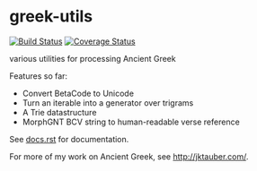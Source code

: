 # greek-utils

[![Build Status](https://travis-ci.org/jtauber/greek-utils.svg)](https://travis-ci.org/jtauber/greek-utils)
[![Coverage Status](https://coveralls.io/repos/jtauber/greek-utils/badge.svg?branch=master&service=github)](https://coveralls.io/github/jtauber/greek-utils?branch=master)

various utilities for processing Ancient Greek

Features so far:

* Convert BetaCode to Unicode
* Turn an iterable into a generator over trigrams
* A Trie datastructure
* MorphGNT BCV string to human-readable verse reference

See [docs.rst](https://github.com/jtauber/greek-utils/blob/master/docs.rst)
for documentation.

For more of my work on Ancient Greek, see <http://jktauber.com/>.

